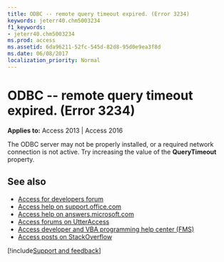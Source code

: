```yaml
---
title: ODBC -- remote query timeout expired. (Error 3234)
keywords: jeterr40.chm5003234
f1_keywords:
- jeterr40.chm5003234
ms.prod: access
ms.assetid: 6da96211-52fc-545d-82d8-95d0e9ea3f8d
ms.date: 06/08/2017
localization_priority: Normal
---
```



# ODBC -- remote query timeout expired. (Error 3234)

  

**Applies to:** Access 2013 | Access 2016

The ODBC server may not be properly installed, or a required network connection is not active. Try increasing the value of the  **QueryTimeout** property.

## See also

- [Access for developers forum](https://social.msdn.microsoft.com/Forums/office/home?forum=accessdev)
- [Access help on support.office.com](https://support.office.com/search/results?query=Access)
- [Access help on answers.microsoft.com](https://answers.microsoft.com/)
- [Access forums on UtterAccess](https://www.utteraccess.com/forum/index.php?act=idx)
- [Access developer and VBA programming help center (FMS)](https://www.fmsinc.com/MicrosoftAccess/developer/)
- [Access posts on StackOverflow](https://stackoverflow.com/questions/tagged/ms-access)

[!include[Support and feedback](~/includes/feedback-boilerplate.md)]